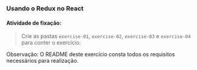 ### Usando o Redux no React

####  Atividade de fixação:
> Crie as pastas `exercise-01`, `exercise-02`, `exercise-03` e `exercise-04` para conter o exercício.

Observação: O README deste exercício consta todos os requisitos necessários para realização.


